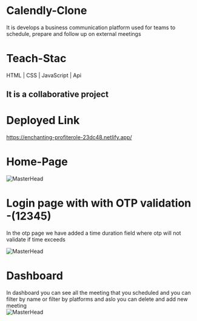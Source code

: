 # Calendly-Clone
It is develops a business communication platform used for teams to schedule, prepare and follow up on external meetings

# Teach-Stac
HTML | CSS | JavaScript | Api
 
## It is a collaborative project

# Deployed Link
https://enchanting-profiterole-23dc48.netlify.app/

# Home-Page

![MasterHead](https://i.ibb.co/kKjCHy7/clendly1.png)

# Login page with with OTP validation -(12345)
In the otp page we have added a time duration field where otp will not validate if time exceeds 

![MasterHead](https://i.ibb.co/9WHWVwD/clendly2.png)
# Dashboard
In dashboard you can see all the meeting that you scheduled and you can filter by name or filter by platforms and aslo you can delete and add new meeting  
![MasterHead](https://i.ibb.co/gwYQH2t/clendly3.png)
